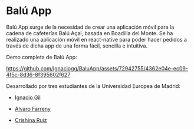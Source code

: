 # Balú App

Balú App surge de la necesidad de crear una aplicación móvil para la cadena de cafeterías Balú Açai, basada en Boadilla del Monte. Se ha realizado una aplicación
móvil en react-native para poder hacer pedidos a través de dicha app de una forma fácil, sencilla e intuitiva.

Demo completa de Balú App:


https://github.com/Ignaciogg/BaluApp/assets/72942755/4362e04e-ec09-4f5c-8d36-8f395602f627


Desarrollado por tres estudiantes de la Universidad Europea de Madrid:

- [Ignacio Gil](https://github.com/Ignaciogg)

- [Alvaro Farreny](https://github.com/AlvaroFarreny)

- [Crishina Ruiz](https://github.com/crisdmt)
